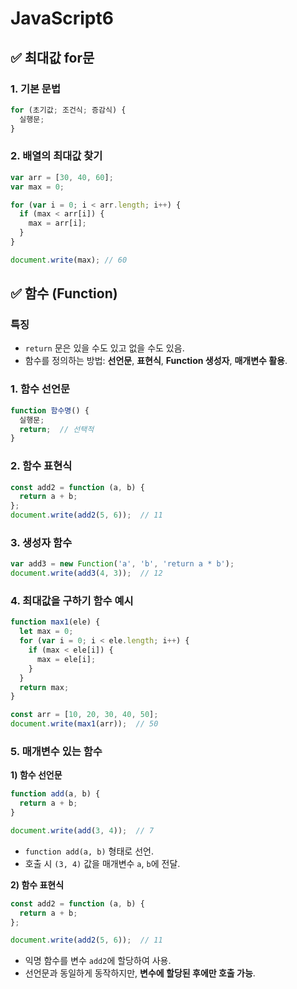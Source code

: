 # JavaScript6

## **✅ 최대값 for문**

### 1. 기본 문법

```jsx
for (초기값; 조건식; 증감식) {
  실행문;
}
```

### 2. 배열의 최대값 찾기

```jsx
var arr = [30, 40, 60];
var max = 0;

for (var i = 0; i < arr.length; i++) {
  if (max < arr[i]) {
    max = arr[i];
  }
}

document.write(max); // 60
```

## **✅ 함수 (Function)**

### 특징

- `return` 문은 있을 수도 있고 없을 수도 있음.
- 함수를 정의하는 방법: **선언문**, **표현식**, **Function 생성자**, **매개변수 활용**.

### 1. 함수 선언문

```jsx
function 함수명() {
  실행문;
  return;  // 선택적
}
```

### 2. 함수 표현식

```jsx
const add2 = function (a, b) {
  return a + b;
};
document.write(add2(5, 6));  // 11
```

### 3. 생성자 함수

```jsx
var add3 = new Function('a', 'b', 'return a * b');
document.write(add3(4, 3));  // 12
```

### 4. 최대값을 구하기 함수 예시

```jsx
function max1(ele) {
  let max = 0;
  for (var i = 0; i < ele.length; i++) {
    if (max < ele[i]) {
      max = ele[i];
    }
  }
  return max;
}

const arr = [10, 20, 30, 40, 50];
document.write(max1(arr));  // 50
```

### 5. 매개변수 있는 함수

**1) 함수 선언문**

```jsx
function add(a, b) {
  return a + b;
}

document.write(add(3, 4));  // 7
```

- `function add(a, b)` 형태로 선언.
- 호출 시 `(3, 4)` 값을 매개변수 `a`, `b`에 전달.

**2) 함수 표현식**

```jsx
const add2 = function (a, b) {
  return a + b;
};

document.write(add2(5, 6));  // 11
```

- 익명 함수를 변수 `add2`에 할당하여 사용.
- 선언문과 동일하게 동작하지만, **변수에 할당된 후에만 호출 가능**.
